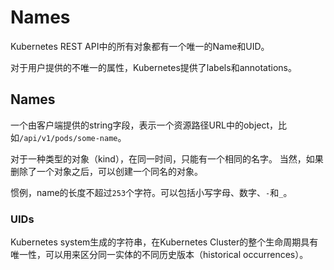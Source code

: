 # Names
Kubernetes REST API中的所有对象都有一个唯一的Name和UID。

对于用户提供的不唯一的属性，Kubernetes提供了labels和annotations。

## Names
一个由客户端提供的string字段，表示一个资源路径URL中的object，比如`/api/v1/pods/some-name`。

对于一种类型的对象（kind），在同一时间，只能有一个相同的名字。
当然，如果删除了一个对象之后，可以创建一个同名的对象。

惯例，name的长度不超过`253`个字符。可以包括小写字母、数字、`-`和`_`。

### UIDs
Kubernetes system生成的字符串，在Kubernetes Cluster的整个生命周期具有唯一性，可以用来区分同一实体的不同历史版本（historical occurrences）。

